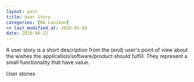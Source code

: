 ```yaml
---
layout: post
title: User Story
categories: [BA Lexikon]
<> last_modified_at: 2020-03-03
date: 2020-06-12
---
```


A user story is a short description from the (end) user's point of view about the wishes the application/software/product should fulfill.
They represent a small functionality that have value.

User stories 
